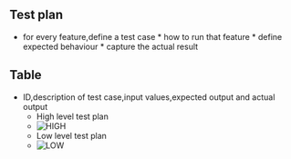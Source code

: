 ## Test plan
* for every feature,define a test case
      * how to run that feature
      * define expected behaviour
      * capture the actual result


## Table
* ID,description of test case,input values,expected output and actual output 
  * High level test plan
  * ![HIGH](https://user-images.githubusercontent.com/98872208/153462265-44bbdfa1-7a37-48cc-9ee2-4b60d0d63de6.png)
  * Low level test plan
  * ![LOW](https://user-images.githubusercontent.com/98872208/153462425-79d5da9b-ddf9-4c2e-86ef-1ad240f9fe70.png)
